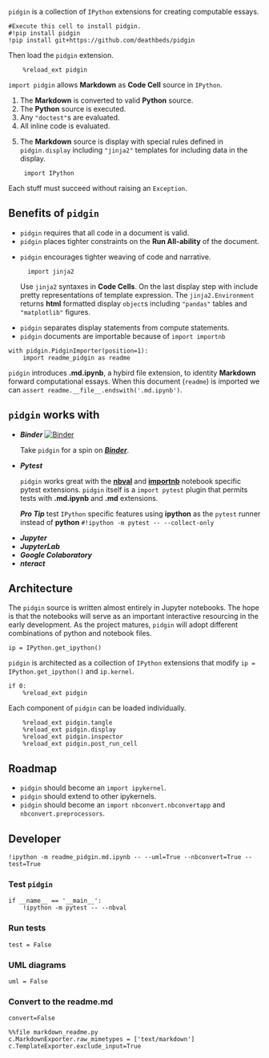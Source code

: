 
`pidgin` is a collection of `IPython` extensions for creating computable essays.

    #Execute this cell to install pidgin.
    #!pip install pidgin
    !pip install git+https://github.com/deathbeds/pidgin

Then load the `pidgin` extension.


<pre><code>    %reload_ext pidgin
</code></pre>
<p><code>import pidgin</code> allows <strong>Markdown</strong> as <strong>Code Cell</strong> source in <code>IPython</code>.</p>
<ol>
<li>The <strong>Markdown</strong> is converted to valid <strong>Python</strong> source.</li>
<li>The <strong>Python</strong> source is executed.</li>
<li>Any <code>"doctest"</code>s are evaluated.</li>
<li>All inline code is evaluated.</li>
<li><p>The <strong>Markdown</strong> source is display with special rules defined in <code>pidgin.display</code> including <code>"jinja2"</code> templates
for including data in the display.</p>
<pre><code> import IPython
</code></pre>
</li>
</ol>
<p>Each stuff must succeed without raising an <code>Exception</code>.</p>



<h2>Benefits of <code>pidgin</code></h2>
<ul>
<li><code>pidgin</code> requires that all code in a document is valid.</li>
<li><code>pidgin</code> places tighter constraints on the <strong>Run All-ability</strong> of the document.</li>
<li><p><code>pidgin</code> encourages tighter weaving of code and narrative.</p>
<pre><code>  import jinja2
</code></pre>
<p>Use <code>jinja2</code> syntaxes in <strong>Code Cells</strong>.  On the last display step with include 
  pretty representations of template expression.  The <code>jinja2.Environment</code> returns <strong>html</strong> formatted
  display <code>object</code>s including <code>"pandas"</code> tables and <code>"matplotlib"</code> figures.</p>
</li>
<li><code>pidgin</code> separates display statements from compute statements.</li>
<li><code>pidgin</code> documents are importable because of <code>import importnb</code>        </li>
</ul>
<pre><code class="lang-ipython">with pidgin.PidginImporter(position=1):
    import readme_pidgin as readme
</code></pre>


`pidgin` introduces __.md.ipynb__, a hybird file extension, to identity __Markdown__ forward computational essays. When
this document (`readme`) is imported we can `assert readme.__file__.endswith('.md.ipynb')`.


<h2><code>pidgin</code> works with</h2>
<ul>
<li><p><strong><em>Binder</em></strong> <a href="https://mybinder.org/v2/gh/deathbeds/pidgin/master?filepath=readme.ipynb"><img src="https://mybinder.org/badge.svg" alt="Binder"></a></p>
<p>Take <code>pidgin</code> for a spin on <a href="https://mybinder.org/v2/gh/deathbeds/pidgin/master?filepath=readme.ipynb"><strong><em>Binder</em></strong></a>.</p>
</li>
<li><p><strong><em>Pytest</em></strong> <a href="https://github.com/pytest-dev"><img src="https://avatars1.githubusercontent.com/u/8897583?s=40&amp;v=4" alt=""></a></p>
<p><code>pidgin</code> works great with the <a href="https://github.com/computationalmodelling/nbval"><strong>nbval</strong></a> and <a href="https://github.com/deathbeds/importnb"><strong>importnb</strong></a> notebook specific pytest extensions.  <code>pidgin</code> itself is a <code>import pytest</code>
  plugin that permits tests with <strong>.md.ipynb</strong> and <strong>.md</strong> extensions.</p>
<p><strong><em>Pro Tip</em></strong> test <code>IPython</code> specific features using <strong>ipython</strong> as the <code>pytest</code> runner instead of <strong>python</strong> <code>#!ipython -m pytest -- --collect-only</code></p>
</li>
<li><strong><em>Jupyter</em></strong> <a href="https://github.com/jupyterlab"><img src="https://avatars1.githubusercontent.com/u/7388996?s=40" alt=""></a> </li>
<li><strong><em>JupyterLab</em></strong> <a href="https://github.com/jupyterlab"><img src="https://avatars1.githubusercontent.com/u/22800682?s=40" alt=""></a> </li>
<li><strong><em>Google Colaboratory</em></strong> <a href="https://colab.research.google.com/github/deathbeds/pidgin/blob/mistune/readme.ipynb"><img src="https://avatars0.githubusercontent.com/u/33467679?s=40" alt=""></a></li>
<li><strong><em>nteract</em></strong> <a href="https://nteract.io"><img src="https://avatars0.githubusercontent.com/u/12401040?s=40" alt=""></a></li>
</ul>



<h2>Architecture</h2>
<p>The <code>pidgin</code> source is written almost entirely in Jupyter notebooks.  The hope is that the notebooks will serve as an important
interactive resourcing in the early development.  As the project matures, <code>pidgin</code> will adopt different combinations of python
and notebook files.</p>
<pre><code>ip = IPython.get_ipython()
</code></pre>
<p><code>pidgin</code> is architected as a collection of <code>IPython</code> extensions that modify <code>ip = IPython.get_ipython()</code> and <code>ip.kernel</code>.</p>
<pre><code>if 0:
    %reload_ext pidgin
</code></pre>
<p>Each component of <code>pidgin</code> can be loaded individually.</p>
<pre><code>    %reload_ext pidgin.tangle
    %reload_ext pidgin.display
    %reload_ext pidgin.inspector
    %reload_ext pidgin.post_run_cell
</code></pre>



<h2>Roadmap</h2>
<ul>
<li><code>pidgin</code> should become an <code>import ipykernel</code>.</li>
<li><code>pidgin</code> should extend to other ipykernels.</li>
<li><code>pidgin</code> should become an <code>import nbconvert.nbconvertapp</code> and <code>nbconvert.preprocessors</code>.</li>
</ul>


## Developer
    

    !ipython -m readme_pidgin.md.ipynb -- --uml=True --nbconvert=True --test=True

### Test `pidgin`

    if __name__ == '__main__':
        !ipython -m pytest -- --nbval


<h3>Run tests</h3>
<pre><code>test = False
</code></pre>



<h3>UML diagrams</h3>
<pre><code>uml = False
</code></pre>



<h3>Convert to the <strong>readme.md</strong></h3>
<pre><code>convert=False
</code></pre>


    %%file markdown_readme.py
    c.MarkdownExporter.raw_mimetypes = ['text/markdown']
    c.TemplateExporter.exclude_input=True
